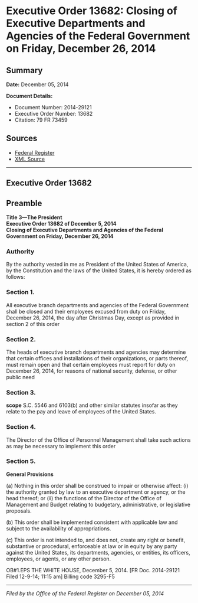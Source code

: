 # Executive Order 13682: Closing of Executive Departments and Agencies of the Federal Government on Friday, December 26, 2014

## Summary

**Date:** December 05, 2014

**Document Details:**
- Document Number: 2014-29121
- Executive Order Number: 13682
- Citation: 79 FR 73459

## Sources
- [Federal Register](https://www.federalregister.gov/documents/2014/12/10/2014-29121/closing-of-executive-departments-and-agencies-of-the-federal-government-on-friday-december-26-2014)
- [XML Source](https://www.federalregister.gov/documents/full_text/xml/2014/12/10/2014-29121.xml)

---

## Executive Order 13682

## Preamble

**Title 3—The President**  
**Executive Order 13682 of December 5, 2014**  
**Closing of Executive Departments and Agencies of the Federal Government on Friday, December 26, 2014**

### Authority

By the authority vested in me as President of the United States of America, by the Constitution and the laws of the United States, it is hereby ordered as follows:
### Section 1.

All executive branch departments and agencies of the Federal Government shall be closed and their employees excused from duty on Friday, December 26, 2014, the day after Christmas Day, except as provided in section 2 of this order
### Section 2.

The heads of executive branch departments and agencies may determine that certain offices and installations of their organizations, or parts thereof, must remain open and that certain employees must report for duty on December 26, 2014, for reasons of national security, defense, or other public need
### Section 3.

**scope**
S.C. 5546 and 6103(b) and other similar statutes insofar as they relate to the pay and leave of employees of the United States.
### Section 4.

The Director of the Office of Personnel Management shall take such actions as may be necessary to implement this order
### Section 5.

**General Provisions**

(a) Nothing in this order shall be construed to impair or otherwise affect:
    (i) the authority granted by law to an executive department or agency, or the head thereof; or
    (ii) the functions of the Director of the Office of Management and Budget relating to budgetary, administrative, or legislative proposals.

(b) This order shall be implemented consistent with applicable law and subject to the availability of appropriations.

(c) This order is not intended to, and does not, create any right or benefit, substantive or procedural, enforceable at law or in equity by any party against the United States, its departments, agencies, or entities, its officers, employees, or agents, or any other person.

OB#1.EPS
THE WHITE HOUSE,
December 5, 2014.
[FR Doc. 2014-29121
Filed 12-9-14; 11:15 am]
Billing code 3295-F5

---

*Filed by the Office of the Federal Register on December 05, 2014*

